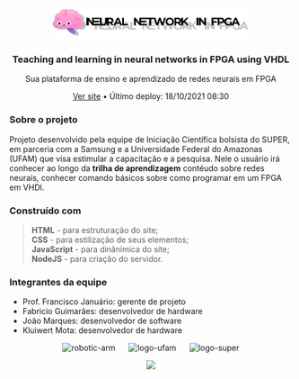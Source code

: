 

<h1 align="center">
 <img src="https://github.com/kluiwert/Meu-primeiro-repositorio/blob/Cont%C3%A9udo-html/public/img/logo.png" alt="logo" width="350">
</h1>
<h3 align="center"> Teaching and learning in neural networks in FPGA using VHDL </h3>
<p align="center">Sua plataforma de ensino e aprendizado de redes neurais em FPGA</p>
<p align="center">
<a href="https://networkneural.herokuapp.com/">Ver site</a> • Último deploy: 18/10/2021 08:30
</p>

### Sobre o projeto

<p> Projeto desenvolvido pela equipe de Iniciação Científica bolsista do SUPER, em parceria com a Samsung e a Universidade Federal do Amazonas (UFAM) que visa estimular a capacitação e a pesquisa. Nele o usuário irá conhecer ao longo da <b>trilha de aprendizagem</b> contéudo sobre redes neurais, conhecer comando básicos sobre como programar em um FPGA em VHDl. </p>

### Construído com

<blockquote>
 <b>HTML</b> - para estruturação do site;<br>
 <b>CSS</b> - para estilização de seus elementos;<br>
 <b>JavaScript</b> - para dinânimica do site;<br>
 <b>NodeJS</b> - para criação do servidor.
</blockquote>

### Integrantes da equipe

- Prof. Francisco Januário: gerente de projeto <br>
- Fabricio Guimarães: desenvolvedor de hardware <br>
- João Marques: desenvolvedor de software <br>
- Kluiwert Mota: desenvolvedor de hardware

<p align="center">
 <img src="https://github.com/carolsbraz/educational-armblock/blob/main/src/robotic-arm.png?raw=true" alt="robotic-arm" height="70">&nbsp&nbsp&nbsp&nbsp&nbsp
 <img src="https://github.com/carolsbraz/educational-armblock/blob/main/src/logo-ufam.png?raw=true" alt="logo-ufam" height="70">&nbsp&nbsp&nbsp&nbsp&nbsp
 <img src="https://github.com/carolsbraz/educational-armblock/blob/main/src/logo-super.png?raw=true" alt="logo-super" height="70">
</p>

<p align="center">
<img src="https://forthebadge.com/images/badges/built-with-science.svg">
</p>